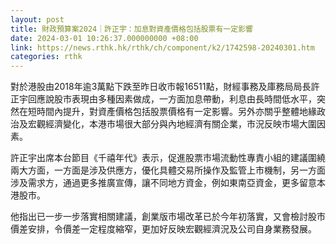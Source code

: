 ```yaml
---
layout: post
title: 財政預算案2024｜許正宇：加息對資產價格包括股票有一定影響
date: 2024-03-01 10:26:37.000000000 +08:00
link: https://news.rthk.hk/rthk/ch/component/k2/1742598-20240301.htm
categories: rthk
---
```


對於港股由2018年逾3萬點下跌至昨日收市報16511點，財經事務及庫務局局長許正宇回應說股市表現由多種因素做成，一方面加息帶動，利息由長時間低水平，突然在短時間內提升，對資產價格包括股票價格有一定影響。另外亦關乎整體地緣政治及宏觀經濟變化，本港市場很大部分與內地經濟有關企業，市況反映市場大圍因素。

許正宇出席本台節目《千禧年代》表示，促進股票市場流動性專責小組的建議圍繞兩大方面，一方面是涉及供應方，優化具體交易所操作及監管上市機制，另一方面涉及需求方，通過更多推廣宣傳，讓不同地方資金，例如東南亞資金，更多留意本港股市。

他指出已一步一步落實相關建議，創業版市場改革已於今年初落實，又會檢討股市價差安排，令價差一定程度縮窄，更加好反映宏觀經濟況及公司自身業務發展。
